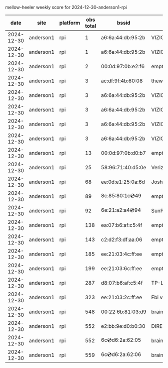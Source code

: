 mellow-heeler weekly score for 2024-12-30-anderson1-rpi

|date|site|platform|obs total|bssid|ssid|
|--|--|--|--|--|--|
|2024-12-30|anderson1|rpi|1|a6:6a:44:db:95:2b|VIZIOCastAudio9104|
|2024-12-30|anderson1|rpi|1|a6:6a:44:db:95:2b|VIZIOCastAudio6834|
|2024-12-30|anderson1|rpi|2|00:0d:97:0b:e2:f6|empty_ssid|
|2024-12-30|anderson1|rpi|3|ac:df:9f:4b:60:08|theweef|
|2024-12-30|anderson1|rpi|3|a6:6a:44:db:95:2b|VIZIOCastAudio4633|
|2024-12-30|anderson1|rpi|3|a6:6a:44:db:95:2b|VIZIOCastAudio7025|
|2024-12-30|anderson1|rpi|3|a6:6a:44:db:95:2b|VIZIOCastAudio4393|
|2024-12-30|anderson1|rpi|3|a6:6a:44:db:95:2b|VIZIOCastAudio6728|
|2024-12-30|anderson1|rpi|13|00:0d:97:0b:d0:b7|empty_ssid|
|2024-12-30|anderson1|rpi|25|58:96:71:40:d5:0e|Verizon_SLMG6B|
|2024-12-30|anderson1|rpi|68|ee:0d:e1:25:0a:6d|JoshLily|
|2024-12-30|anderson1|rpi|89|8c:85:80:1c:cd:49|empty_ssid|
|2024-12-30|anderson1|rpi|92|6e:21:a2:a4:cd:94|SunPower21450|
|2024-12-30|anderson1|rpi|138|ea:07:b6:af:c5:4f|empty_ssid|
|2024-12-30|anderson1|rpi|143|c2:d2:f3:df:aa:06|empty_ssid|
|2024-12-30|anderson1|rpi|185|ee:21:03:4c:ff:ee|empty_ssid|
|2024-12-30|anderson1|rpi|199|ee:21:03:6c:ff:ee|empty_ssid|
|2024-12-30|anderson1|rpi|287|d8:07:b6:af:c5:4f|TP-Link_C54F|
|2024-12-30|anderson1|rpi|323|ee:21:03:2c:ff:ee|Fbi van 13|
|2024-12-30|anderson1|rpi|548|00:22:6b:81:03:d9|braingang2|
|2024-12-30|anderson1|rpi|552|e2:bb:9e:d0:b0:30|DIRECT-9ED03030|
|2024-12-30|anderson1|rpi|552|6c:cd:d6:2a:62:05|braingang2_5GEXT|
|2024-12-30|anderson1|rpi|559|6c:cd:d6:2a:62:06|braingang2_2GEXT|
